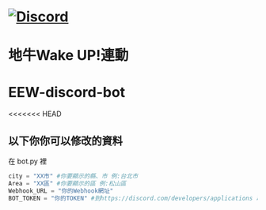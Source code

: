 # [![Discord](https://discord.com/api/guilds/808241076657717268/widget.png)](https://discord.gg/rCZeuaucjf)
# 地牛Wake UP!連動
# EEW-discord-bot

<<<<<<< HEAD
## 以下你你可以修改的資料
在 bot.py 裡
```py
city = "XX市" #你要顯示的縣、市 例:台北市
Area = "XX區" #你要顯示的區 例:松山區
Webhook_URL = "你的Webhook網址"
BOT_TOKEN = "你的TOKEN" #到https://discord.com/developers/applications 取得(需有Discord帳號)```
